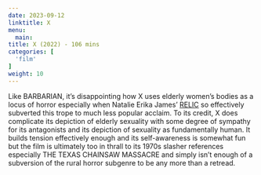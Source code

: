 ```yaml
---
date: 2023-09-12
linktitle: X
menu:
  main:
title: X (2022) - 106 mins
categories: [
  'film'
]
weight: 10
---
```


Like BARBARIAN, it’s disappointing how X uses elderly women’s bodies as a locus of horror especially when Natalie Erika James’ [RELIC](https://takeonecinema.net/2020/relic/) so effectively subverted this trope to much less popular acclaim. To its credit, X does complicate its depiction of elderly sexuality with some degree of sympathy for its antagonists and its depiction of sexuality as fundamentally human. It builds tension effectively enough and its self-awareness is somewhat fun but the film is ultimately too in thrall to its 1970s slasher references especially THE TEXAS CHAINSAW MASSACRE and simply isn’t enough of a subversion of the rural horror subgenre to be any more than a retread.